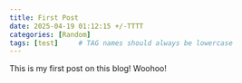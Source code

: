 ```yaml
---
title: First Post
date: 2025-04-19 01:12:15 +/-TTTT
categories: [Random]
tags: [test]     # TAG names should always be lowercase
---
```


This is my first post on this blog! Woohoo!
